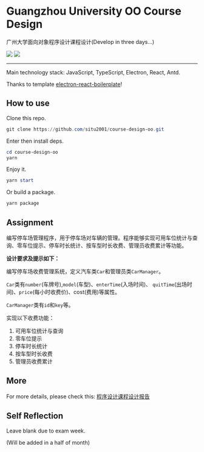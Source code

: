 # Guangzhou University OO Course Design

广州大学面向对象程序设计课程设计(Develop in three days...)

![](https://shields.io/badge/-TypeScript-3178C6?logo=typescript&logoColor=white&style=flat-square)
![](https://shields.io/badge/-JavaScript-F7DF1E?logo=javascript&logoColor=white&style=flat-square)

---

Main technology stack: JavaScript, TypeScript, Electron, React, Antd.

Thanks to template [electron-react-boilerplate](https://github.com/electron-react-boilerplate/electron-react-boilerplate)!

## How to use

Clone this repo.

```powershell
git clone https://github.com/situ2001/course-design-oo.git
```

Enter then install deps.

```powershell
cd course-design-oo
yarn
```

Enjoy it.

```powershell
yarn start
```

Or build a package.

```powershell
yarn package
```

## Assignment

编写停车场管理程序，用于停车场对车辆的管理。程序能够实现可用车位统计与查询、零车位提示、停车时长统计、按车型时长收费、管理员收费累计等功能。

**设计要求及提示如下：**

编写停车场收费管理系统，定义汽车类`Car`和管理员类`CarManager`。

`Car`类有`number`(车牌号),`model`(车型)、`enterTime`(入场时间)、 `quitTime`(出场时间)、`price`(每小时收费价)、cost(费用)等属性。

`CarManager`类有`id`和`key`等。

实现以下收费功能：

1. 可用车位统计与查询
2. 零车位提示
3. 停车时长统计
4. 按车型时长收费
5. 管理员收费累计

## More

For more details, please check this: [程序设计课程设计报告](./reports/程序设计课程设计报告.md)

## Self Reflection

Leave blank due to exam week.

(Will be added in a half of month)
